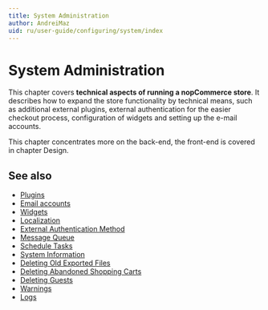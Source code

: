 ```yaml
---
title: System Administration
author: AndreiMaz
uid: ru/user-guide/configuring/system/index
---
```

# System Administration

This chapter covers **technical aspects of running a nopCommerce store**. It describes how to expand the store functionality by technical means, such as additional external plugins, external authentication for the easier checkout process, configuration of widgets and setting up the e-mail accounts.  

This chapter concentrates more on the back-end, the front-end is covered in chapter Design.

## See also

* [Plugins](xref:ru/user-guide/configuring/system/plugins)
* [Email accounts](xref:ru/user-guide/configuring/system/email-accounts)
* [Widgets](xref:ru/user-guide/configuring/system/widgets/index)
* [Localization](xref:ru/user-guide/configuring/system/localization)
* [External Authentication Method](xref:ru/user-guide/configuring/system/external-authentication/index)
* [Message Queue](xref:ru/user-guide/configuring/system/message-queue)
* [Schedule Tasks](xref:ru/user-guide/configuring/system/schedule-tasks)
* [System Information](xref:ru/user-guide/configuring/system/system-information)
* [Deleting Old Exported Files](xref:ru/user-guide/configuring/system/deleting-old-exported-files)
* [Deleting Abandoned Shopping Carts](xref:ru/user-guide/configuring/system/deleting-abandoned-shopping-carts)
* [Deleting Guests](xref:ru/user-guide/configuring/system/deleting-guests)
* [Warnings](xref:ru/user-guide/configuring/system/warnings)
* [Logs](xref:ru/user-guide/configuring/system/log)
